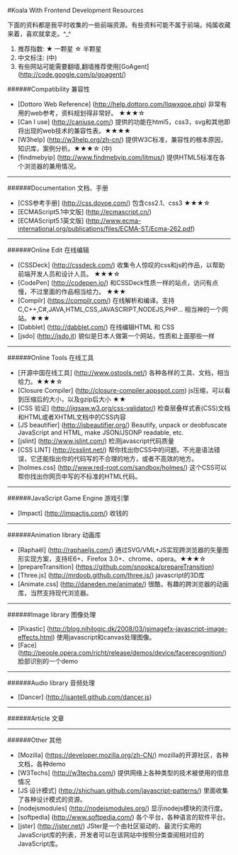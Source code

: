 #Koala With Frontend Development Resources 


下面的资料都是我平时收集的一些前端资源。有些资料可能不属于前端，纯属收藏来着，喜欢就拿走。^_^

1. 推荐指数: ★ 一颗星    ☆ 半颗星
2. 中文标注: (中)
3. 有些网站可能需要翻墙,翻墙推荐使用[GoAgent] (http://code.google.com/p/goagent/)


######Compatibility 兼容性

* [Dottoro Web Reference] (http://help.dottoro.com/llqwxqoe.php) 非常有用的web参考，资料规划得非常好。 ★★★☆
* [Can I use] (http://caniuse.com/) 提供的功能在html5，css3，svg和其他即将出现的web技术的兼容性表。★★★★
* [W3help] (http://w3help.org/zh-cn/) 提供W3C标准，兼容性的根本原因，知识库，案例分析。★★★☆ (中)
* [findmebyip] (http://www.findmebyip.com/litmus/) 提供HTML5标准在各个浏览器的兼用情况。


---

######Documentation 文档、手册

* [CSS参考手册] (http://css.doyoe.com/) 包含css2.1、css3  ★★★☆ 
* [ECMAScript5.1中文版] (http://ecmascript.cn/) 
* [ECMAScript5.1英文版] (http://www.ecma-international.org/publications/files/ECMA-ST/Ecma-262.pdf)

---


######Online Edit 在线编辑

* [CSSDeck] (http://cssdeck.com/) 收集令人惊叹的css和js的作品，以帮助前端开发人员和设计人员。 ★★★☆
* [CodePen] (http://codepen.io/) 和CSSDeck性质一样的站点，访问有点慢，不过里面的作品相当给力。 ★★★
* [Compilr] (https://compilr.com/) 在线解析和编译。支持C,C++,C#,JAVA,HTML,CSS,JAVASCRIPT,NODEJS,PHP... 相当神的一个网站。★★★
* [Dabblet] (http://dabblet.com/) 在线编辑HTML 和 CSS
* [jsdo] (http://jsdo.it) 貌似是日本人做第一个网站，性质和上面那些一样

---

######Online Tools 在线工具

* [开源中国在线工具] (http://www.ostools.net/) 各种各样的工具、文档，相当给力。★★★☆
* [Closure Compiler] (http://closure-compiler.appspot.com) js压缩，可以看到压缩后的大小，以及gzip后大小 ★★
* [CSS 验证] (http://jigsaw.w3.org/css-validator/) 检查层叠样式表(CSS)文档和HTML或者XHTML文档中的CSS内容
* [JS beautifier] (http://jsbeautifier.org/) Beautify, unpack or deobfuscate JavaScript and HTML, make JSON/JSONP readable, etc.
* [jslint] (http://www.jslint.com/) 检测javascript代码质量
* [CSS LINT] (http://csslint.net/) 帮你找出你CSS中的问题。不光是语法错误，它还能指出你的代码写的不合理的地方，或者不高效的地方。
* [holmes.css] (http://www.red-root.com/sandbox/holmes/) 这个CSS可以帮你找出你网页中写的不标准的HTML代码。

---

######JavaScript Game Engine 游戏引擎

* [Impact] (http://impactjs.com/) 收钱的


---

######Animation library 动画库

* [Raphaël] (http://raphaeljs.com/) 通过SVG/VML+JS实现跨浏览器的矢量图形实现方案，支持IE6+、Firefox 3.0+、chrome、opera。★★★☆
* [prepareTransition] (https://github.com/snookca/prepareTransition)
* [Three.js] (http://mrdoob.github.com/three.js/) javascript的3D库
* [Animate.css] (http://daneden.me/animate/) 很酷，有趣的跨浏览器的动画库，当然支持现代浏览器。

---

######Image library 图像处理

* [Pixastic] (http://blog.nihilogic.dk/2008/03/jsimagefx-javascript-image-effects.html) 使用javascript和canvas处理图像。
* [Face] (http://people.opera.com/richt/release/demos/device/facerecognition/) 脸部识别的一个demo

---

######Audio library 音频处理

* [Dancer] (http://jsantell.github.com/dancer.js)

---

######Article 文章

---

######Other 其他

* [Mozilla] (https://developer.mozilla.org/zh-CN/) mozilla的开源社区，各种文档，各种demo
* [W3Techs] (http://w3techs.com/) 提供网络上各种类型的技术被使用的信息情况
* [JS 设计模式] (http://shichuan.github.com/javascript-patterns/) 里面收集了各种设计模式的资源。
* [nodejsmodules] (http://nodejsmodules.org/) 显示nodejs模块的流行度。
* [softpedia] (http://www.softpedia.com/) 各个平台，各种语言的软件平台。
* [jster] (http://jster.net/) JSter是一个由社区驱动的、最流行实用的JavaScript库的列表，开发者可以在该网站中按照分类查阅相对应的JavaScript库。 


